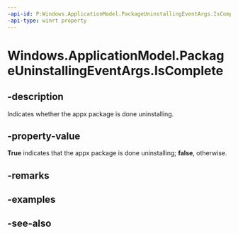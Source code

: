 ----api-id: P:Windows.ApplicationModel.PackageUninstallingEventArgs.IsComplete
-api-type: winrt property
---<!-- Property syntaxpublic bool IsComplete { get; }--># Windows.ApplicationModel.PackageUninstallingEventArgs.IsComplete## -descriptionIndicates whether the appx package is done uninstalling.## -property-value**True** indicates that the appx package is done uninstalling; **false**, otherwise.## -remarks## -examples## -see-also